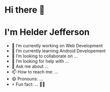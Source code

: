 # Hi there 👋
# I'm Helder Jefferson

- 🔭 I’m currently working on Web Development
- 🌱 I’m currently learning Android Developement
- 👯 I’m looking to collaborate on ...
- 🤔 I’m looking for help with ...
- 💬 Ask me about ...
- 📫 How to reach me: ...
- 😄 Pronouns: ...
- ⚡ Fun fact: ...
🙌🙌
